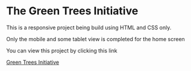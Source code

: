 # The Green Trees Initiative

This is a responsive project being build using HTML and CSS only.

Only the mobile and some tablet view is completed for the home screen

You can view this project by clicking this link

[Green Trees Initiative](https://master--zingy-mooncake-adeeea.netlify.app/)
